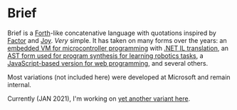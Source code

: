 # Brief

Brief is a [Forth](https://en.wikipedia.org/wiki/Forth_(programming_language))-like concatenative language with quotations inspired by [Factor](http://factorcode.org/) and [Joy](http://www.latrobe.edu.au/humanities/research/research-projects/past-projects/joy-programming-language). _Very_ simple. It has taken on many forms over the years: an [embedded VM for microcontroller programming](https://github.com/AshleyF/brief/tree/gh-pages/embedded) with [.NET IL translation](https://github.com/AshleyF/brief/blob/gh-pages/embedded/Compiler/IL.fs), an [AST form used for program synthesis for learning robotics tasks](http://www.cs.columbia.edu/~dang/papers/dang_iros2014.pdf), a [JavaScript-based version for web programming](http://brieflang.com/web/), and several others.

Most variations (not included here) were developed at Microsoft and remain internal.

Currently (JAN 2021), I'm working on [yet another variant here](https://github.com/AshleyF/brief/tree/gh-pages/sandbox/Language).
